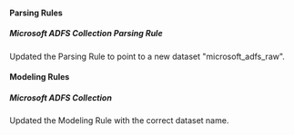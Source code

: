 
#### Parsing Rules

##### Microsoft ADFS Collection Parsing Rule

Updated the Parsing Rule to point to a new dataset "microsoft_adfs_raw".


#### Modeling Rules

##### Microsoft ADFS Collection

Updated the Modeling Rule with the correct dataset name.
